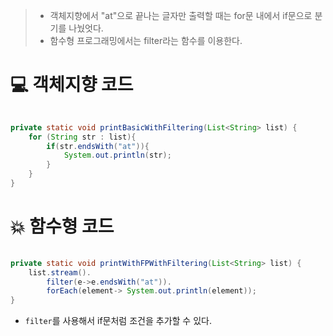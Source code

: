 > - 객체지향에서 "at"으로 끝나는 글자만 출력할 때는 for문 내에서 if문으로 분기를 나눴엇다.
> - 함수형 프로그래밍에서는 filter라는 함수를 이용한다.

# 💻  객체지향 코드
```java
  
private static void printBasicWithFiltering(List<String> list) {  
    for (String str : list){  
        if(str.endsWith("at")){  
            System.out.println(str);  
        }  
    }  
}

```

# 💥 함수형 코드
```java
  
private static void printWithFPWithFiltering(List<String> list) {  
    list.stream().  
        filter(e->e.endsWith("at")).  
        forEach(element-> System.out.println(element));  
}
```

- `filter`를 사용해서 if문처럼 조건을 추가할 수 있다.
